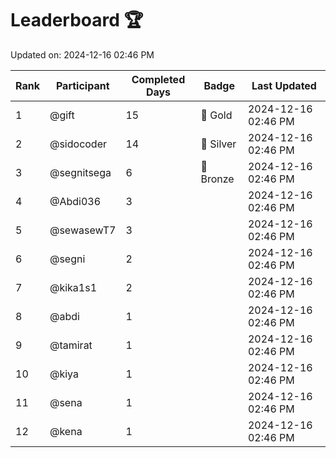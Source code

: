 # Leaderboard 🏆

Updated on: 2024-12-16 02:46 PM

| Rank | Participant       | Completed Days | Badge      | Last Updated         |
|------|-------------------|----------------|------------|----------------------|
| 1    | @gift             | 15             | 🏅 Gold     | 2024-12-16 02:46 PM |
| 2    | @sidocoder        | 14             | 🥈 Silver   | 2024-12-16 02:46 PM |
| 3    | @segnitsega       | 6              | 🥉 Bronze   | 2024-12-16 02:46 PM |
| 4    | @Abdi036          | 3              |            | 2024-12-16 02:46 PM |
| 5    | @sewasewT7        | 3              |            | 2024-12-16 02:46 PM |
| 6    | @segni            | 2              |            | 2024-12-16 02:46 PM |
| 7    | @kika1s1          | 2              |            | 2024-12-16 02:46 PM |
| 8    | @abdi             | 1              |            | 2024-12-16 02:46 PM |
| 9    | @tamirat          | 1              |            | 2024-12-16 02:46 PM |
| 10   | @kiya             | 1              |            | 2024-12-16 02:46 PM |
| 11   | @sena             | 1              |            | 2024-12-16 02:46 PM |
| 12   | @kena             | 1              |            | 2024-12-16 02:46 PM |
